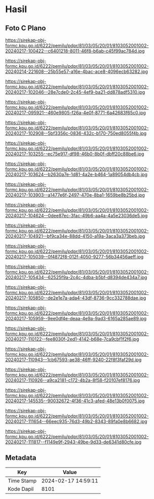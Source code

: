 # Hasil

## Foto C Plano

https://sirekap-obj-formc.kpu.go.id/6222/pemilu/pdpr/81/03/05/20/01/8103052001002-20240217-100422--c6401218-8011-46f8-b6ab-c45f99ac784d.jpg

https://sirekap-obj-formc.kpu.go.id/6222/pemilu/pdpr/81/03/05/20/01/8103052001002-20240214-221608--25b55e57-a16e-4bac-ace8-4096ecb63282.jpg

https://sirekap-obj-formc.kpu.go.id/6222/pemilu/pdpr/81/03/05/20/01/8103052001002-20240217-102046--28e7cde0-2c45-4ef9-ba21-dd878adf5310.jpg

https://sirekap-obj-formc.kpu.go.id/6222/pemilu/pdpr/81/03/05/20/01/8103052001002-20240217-095921--460e9805-f26a-4e0f-8771-6a42683f65c0.jpg

https://sirekap-obj-formc.kpu.go.id/6222/pemilu/pdpr/81/03/05/20/01/8103052001002-20240217-102908--5bf3356c-0836-432c-b170-750ed8055f4b.jpg

https://sirekap-obj-formc.kpu.go.id/6222/pemilu/pdpr/81/03/05/20/01/8103052001002-20240217-103255--ec75e917-df98-46b0-8b0f-dbff20c88be6.jpg

https://sirekap-obj-formc.kpu.go.id/6222/pemilu/pdpr/81/03/05/20/01/8103052001002-20240217-103624--b2630a7e-1d81-4a2e-b464-1a89054db4cb.jpg

https://sirekap-obj-formc.kpu.go.id/6222/pemilu/pdpr/81/03/05/20/01/8103052001002-20240217-103903--a1477e6f-2497-470e-8ba1-1659be8b25bd.jpg

https://sirekap-obj-formc.kpu.go.id/6222/pemilu/pdpr/81/03/05/20/01/8103052001002-20240217-104624--0dee87ec-3fac-49b6-aa4a-4a5e23036de5.jpg

https://sirekap-obj-formc.kpu.go.id/6222/pemilu/pdpr/81/03/05/20/01/8103052001002-20240217-104921--bf9ca34e-88dd-4150-a19a-3aca3a373beb.jpg

https://sirekap-obj-formc.kpu.go.id/6222/pemilu/pdpr/81/03/05/20/01/8103052001002-20240217-105039--0f4872f8-012f-4050-9277-56b34456aeff.jpg

https://sirekap-obj-formc.kpu.go.id/6222/pemilu/pdpr/81/03/05/20/01/8103052001002-20240217-105434--62525f9a-2c4c-4dba-b5bf-d8394de434a7.jpg

https://sirekap-obj-formc.kpu.go.id/6222/pemilu/pdpr/81/03/05/20/01/8103052001002-20240217-105850--de2e1e7a-ada4-43df-8736-9cc332788dae.jpg

https://sirekap-obj-formc.kpu.go.id/6222/pemilu/pdpr/81/03/05/20/01/8103052001002-20240217-105959--9ee0df4e-deaa-4e9a-9ad3-6165a285ae89.jpg

https://sirekap-obj-formc.kpu.go.id/6222/pemilu/pdpr/81/03/05/20/01/8103052001002-20240217-110122--fee8030f-2ed1-4142-b68e-7ca9cbf1f2f6.jpg

https://sirekap-obj-formc.kpu.go.id/6222/pemilu/pdpr/81/03/05/20/01/8103052001002-20240217-110943--1cb67593-ae38-46ff-9240-22f8f3faf29d.jpg

https://sirekap-obj-formc.kpu.go.id/6222/pemilu/pdpr/81/03/05/20/01/8103052001002-20240217-110926--a9ca2181-c172-4b2a-8f58-f20107ef8176.jpg

https://sirekap-obj-formc.kpu.go.id/6222/pemilu/pdpr/81/03/05/20/01/8103052001002-20240217-145535--90032672-4f36-41c3-afed-48e13b0f0075.jpg

https://sirekap-obj-formc.kpu.go.id/6222/pemilu/pdpr/81/03/05/20/01/8103052001002-20240217-111654--66eec935-76d3-49b2-8343-89fa0e8b6682.jpg

https://sirekap-obj-formc.kpu.go.id/6222/pemilu/pdpr/81/03/05/20/01/8103052001002-20240217-111817--f1149e9f-2943-49be-9d33-de6341d80cfe.jpg


## Metadata

| Key        | Value               |
| ---------- | ------------------- |
| Time Stamp | 2024-02-17 14:59:11 |
| Kode Dapil | 8101                |



